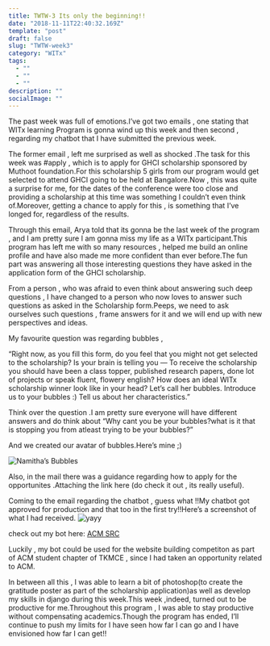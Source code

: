 ```yaml
---
title: TWTW-3 Its only the beginning!!
date: "2018-11-11T22:40:32.169Z"
template: "post"
draft: false
slug: "TWTW-week3"
category: "WITx"
tags:
  - ""
  - ""
  - ""
description: ""
socialImage: ""
---
```


The past week was full of emotions.I’ve got two emails , one stating that WITx learning Program is gonna wind up this week and then second , regarding my chatbot that I have submitted the previous week.

The former email , left me surprised as well as shocked .The task for this week was #apply , which is to apply for GHCI scholarship sponsored by Muthoot foundation.For this scholarship 5 girls from our program would get selected to attend GHCI going to be held at Bangalore.Now , this was quite a surprise for me, for the dates of the conference were too close and providing a scholarship at this time was something I couldn’t even think of.Moreover, getting a chance to apply for this , is something that I’ve longed for, regardless of the results.

Through this email, Arya told that its gonna be the last week of the program , and I am pretty sure I am gonna miss my life as a WITx participant.This program has left me with so many resources , helped me build an online profile and have also made me more confident than ever before.The fun part was answering all those interesting questions they have asked in the application form of the GHCI scholarship.

From a person , who was afraid to even think about answering such deep questions , I have changed to a person who now loves to answer such questions as asked in the Scholarship form.Peeps, we need to ask ourselves such questions , frame answers for it and we will end up with new perspectives and ideas.

My favourite question was regarding bubbles ,

“Right now, as you fill this form, do you feel that you might not get selected to the scholarship? Is your brain is telling you — To receive the scholarship you should have been a class topper, published research papers, done lot of projects or speak fluent, flowery english? How does an ideal WITx scholarship winner look like in your head? Let’s call her bubbles. Introduce us to your bubbles :) Tell us about her characteristics.”

Think over the question .I am pretty sure everyone will have different answers and do think about “Why cant you be your bubbles?what is it that is stopping you from atleast trying to be your bubbles?”

And we created our avatar of bubbles.Here’s mine ;)

![
Namitha’s Bubbles
](/media/bubbles.png)

Also, in the mail there was a guidance regarding how to apply for the opportunites .Attaching the link here (do check it out , its really useful).

Coming to the email regarding the chatbot , guess what !!My chatbot got approved for production and that too in the first try!!Here’s a screenshot of what I had received.
![
yayy
](/media/approved.png)

check out my bot here: [ACM SRC](https://sites.google.com/view/acmsrc/home)

Luckily , my bot could be used for the website building competiton as part of ACM student chapter of TKMCE , since I had taken an opportunity related to ACM.

In between all this , I was able to learn a bit of photoshop(to create the gratitude poster as part of the scholarship application)as well as develop my skills in django during this week.This week ,indeed, turned out to be productive for me.Throughout this program , I was able to stay productive without compensating academics.Though the program has ended, I’ll continue to push my limits for I have seen how far I can go and I have envisioned how far I can get!!

